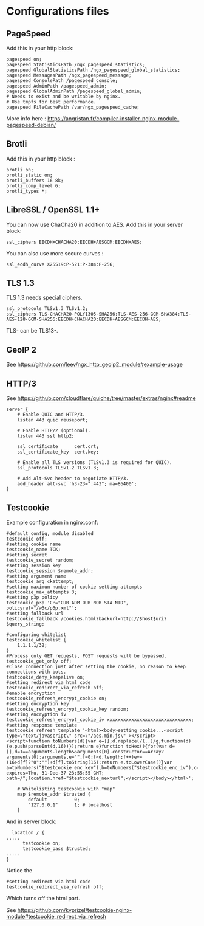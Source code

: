 # Configurations files

## PageSpeed

Add this in your http block:

```nginx
pagespeed on;
pagespeed StatisticsPath /ngx_pagespeed_statistics;
pagespeed GlobalStatisticsPath /ngx_pagespeed_global_statistics;
pagespeed MessagesPath /ngx_pagespeed_message;
pagespeed ConsolePath /pagespeed_console;
pagespeed AdminPath /pagespeed_admin;
pagespeed GlobalAdminPath /pagespeed_global_admin;
# Needs to exist and be writable by nginx.
# Use tmpfs for best performance.
pagespeed FileCachePath /var/ngx_pagespeed_cache;
```

More info here : https://angristan.fr/compiler-installer-nginx-module-pagespeed-debian/

## Brotli

Add this in your http block :

```nginx
brotli on;
brotli_static on;
brotli_buffers 16 8k;
brotli_comp_level 6;
brotli_types *;
```

## LibreSSL / OpenSSL 1.1+

You can now use ChaCha20 in addition to AES. Add this in your server block:

```nginx
ssl_ciphers EECDH+CHACHA20:EECDH+AESGCM:EECDH+AES;
```

You can also use more secure curves :

```nginx
ssl_ecdh_curve X25519:P-521:P-384:P-256;
```

## TLS 1.3

TLS 1.3 needs special ciphers.

```nginx
ssl_protocols TLSv1.3 TLSv1.2;
ssl_ciphers TLS-CHACHA20-POLY1305-SHA256:TLS-AES-256-GCM-SHA384:TLS-AES-128-GCM-SHA256:EECDH+CHACHA20:EECDH+AESGCM:EECDH+AES;
```

TLS- can be TLS13-.

## GeoIP 2

See https://github.com/leev/ngx_http_geoip2_module#example-usage

## HTTP/3

See https://github.com/cloudflare/quiche/tree/master/extras/nginx#readme

```nginx
server {
    # Enable QUIC and HTTP/3.
    listen 443 quic reuseport;

    # Enable HTTP/2 (optional).
    listen 443 ssl http2;

    ssl_certificate      cert.crt;
    ssl_certificate_key  cert.key;

    # Enable all TLS versions (TLSv1.3 is required for QUIC).
    ssl_protocols TLSv1.2 TLSv1.3;

    # Add Alt-Svc header to negotiate HTTP/3.
    add_header alt-svc 'h3-23=":443"; ma=86400';
}
```

## Testcookie

Example configuration in nginx.conf:

```nginx
#default config, module disabled
testcookie off;
#setting cookie name
testcookie_name TCK;
#setting secret
testcookie_secret random;
#setting session key
testcookie_session $remote_addr;
#setting argument name
testcookie_arg ckattempt;
#setting maximum number of cookie setting attempts
testcookie_max_attempts 3;
#setting p3p policy
testcookie_p3p 'CP="CUR ADM OUR NOR STA NID", policyref="/w3c/p3p.xml"';
#setting fallback url
testcookie_fallback /cookies.html?backurl=http://$host$uri?$query_string;

#configuring whitelist
testcookie_whitelist {
    1.1.1.1/32;
}
#Process only GET requests, POST requests will be bypassed.
testcookie_get_only off;
#Close connection just after setting the cookie, no reason to keep connections with bots.
testcookie_deny_keepalive on;
#setting redirect via html code
testcookie_redirect_via_refresh off;
#enable encryption
testcookie_refresh_encrypt_cookie on;
#setting encryption key
testcookie_refresh_encrypt_cookie_key random;
#setting encryption iv
testcookie_refresh_encrypt_cookie_iv xxxxxxxxxxxxxxxxxxxxxxxxxxxxxxx;
#setting response template
testcookie_refresh_template '<html><body>setting cookie...<script type=\"text/javascript\" src=\"/aes.min.js\" ></script><script>function toNumbers(d){var e=[];d.replace(/(..)/g,function(d){e.push(parseInt(d,16))});return e}function toHex(){for(var d=[],d=1==arguments.length&&arguments[0].constructor==Array?arguments[0]:arguments,e="",f=0;f<d.length;f++)e+=(16>d[f]?"0":"")+d[f].toString(16);return e.toLowerCase()}var a=toNumbers("$testcookie_enc_key"),b=toNumbers("$testcookie_enc_iv"),c=toNumbers("$testcookie_enc_set");document.cookie="TCK="+toHex(slowAES.decrypt(c,2,a,b))+"; expires=Thu, 31-Dec-37 23:55:55 GMT; path=/";location.href="$testcookie_nexturl";</script></body></html>';

```

```nginx
	# Whitelisting testcookie with "map"
	map $remote_addr $trusted {
		default          0;
		"127.0.0.1"      1; # localhost
	}
```

And in server block:
```nginx
  location / {
.....
      testcookie on;
      testcookie_pass $trusted;
.....
}
```

Notice the
```nginx
#setting redirect via html code
testcookie_redirect_via_refresh off;
```
Which turns off the html part.

See https://github.com/kyprizel/testcookie-nginx-module#testcookie_redirect_via_refresh
